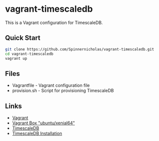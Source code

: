 # vagrant-timescaledb
This is a Vagrant configuration for TimescaleDB.

## Quick Start
```bash
git clone https://github.com/Spinnernicholas/vagrant-timescaledb.git
cd vagrant-timescaledb
vagrant up
```

## Files
* Vagrantfile - Vagrant configuration file
* provision.sh - Script for provisioning TimescaleDB

## Links
* [Vagrant](https://www.vagrantup.com/)
* [Vagrant Box "ubuntu/xenial64"](https://app.vagrantup.com/ubuntu/boxes/xenial64)
* [TimescaleDB](http://www.timescale.com/)
* [TimescaleDB Installation](http://docs.timescale.com/getting-started/installation?OS=linux&method=apt)